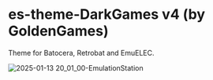 # es-theme-DarkGames v4 (by GoldenGames)
Theme for Batocera, Retrobat and EmuELEC.

![2025-01-13 20_01_00-EmulationStation](https://github.com/GoldenGames320/es-tema-DarkGames-v4/assets/3f6d2e70-615c-474a-a99d-0f47d64e94ba)
